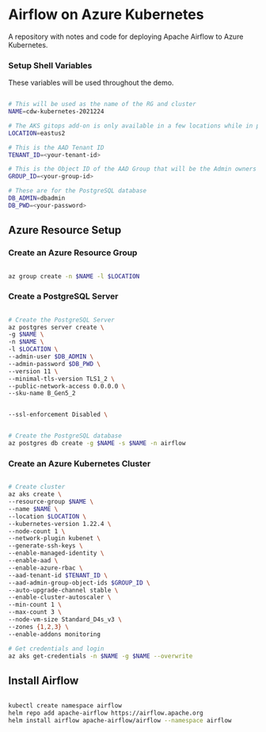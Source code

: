 # Airflow on Azure Kubernetes

A repository with notes and code for deploying Apache Airflow to Azure Kubernetes.


### Setup Shell Variables

These variables will be used throughout the demo.

```bash

# This will be used as the name of the RG and cluster
NAME=cdw-kubernetes-2021224

# The AKS gitops add-on is only available in a few locations while in preview
LOCATION=eastus2

# This is the AAD Tenant ID
TENANT_ID=<your-tenant-id>

# This is the Object ID of the AAD Group that will be the Admin owners of the cluster
GROUP_ID=<your-group-id>

# These are for the PostgreSQL database
DB_ADMIN=dbadmin
DB_PWD=<your-password>

```

## Azure Resource Setup

### Create an Azure Resource Group

```bash

az group create -n $NAME -l $LOCATION

```

### Create a PostgreSQL Server
```bash

# Create the PostgreSQL Server
az postgres server create \
-g $NAME \
-n $NAME \
-l $LOCATION \
--admin-user $DB_ADMIN \
--admin-password $DB_PWD \
--version 11 \
--minimal-tls-version TLS1_2 \
--public-network-access 0.0.0.0 \
--sku-name B_Gen5_2


--ssl-enforcement Disabled \


# Create the PostgreSQL database
az postgres db create -g $NAME -s $NAME -n airflow

```

### Create an Azure Kubernetes Cluster

```bash

# Create cluster
az aks create \
--resource-group $NAME \
--name $NAME \
--location $LOCATION \
--kubernetes-version 1.22.4 \
--node-count 1 \
--network-plugin kubenet \
--generate-ssh-keys \
--enable-managed-identity \
--enable-aad \
--enable-azure-rbac \
--aad-tenant-id $TENANT_ID \
--aad-admin-group-object-ids $GROUP_ID \
--auto-upgrade-channel stable \
--enable-cluster-autoscaler \
--min-count 1 \
--max-count 3 \
--node-vm-size Standard_D4s_v3 \
--zones {1,2,3} \
--enable-addons monitoring

# Get credentials and login
az aks get-credentials -n $NAME -g $NAME --overwrite

```

## Install Airflow

```bash

kubectl create namespace airflow
helm repo add apache-airflow https://airflow.apache.org
helm install airflow apache-airflow/airflow --namespace airflow

```